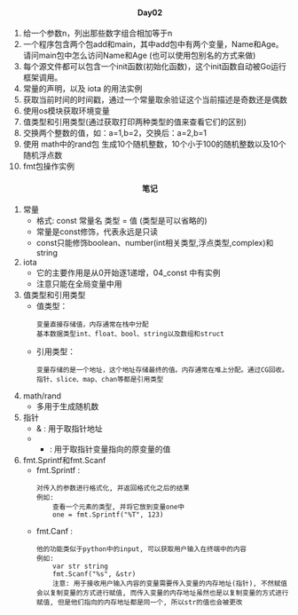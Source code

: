 #### <center>Day02</center>

1. 给一个参数n，列出那些数字组合相加等于n
2. 一个程序包含两个包add和main，其中add包中有两个变量，Name和Age。请问main包中怎么访问Name和Age (也可以使用包别名的方式来做)
3. 每个源文件都可以包含一个init函数(初始化函数)，这个init函数自动被Go运行框架调用。
4. 常量的声明，以及 iota 的用法实例
5. 获取当前时间的时间戳，通过一个常量取余验证这个当前描述是奇数还是偶数
6. 使用os模块获取环境变量
7. 值类型和引用类型(通过获取打印两种类型的值来查看它们的区别)
8. 交换两个整数的值，如：a=1,b=2，交换后：a=2,b=1
9. 使用 math中的rand包 生成10个随机整数，10个小于100的随机整数以及10个随机浮点数
10. fmt包操作实例
#### <center>笔记</center>
1. 常量
   * 格式: const 常量名 类型 = 值 (类型是可以省略的)
   * 常量是const修饰，代表永远是只读
   * const只能修饰boolean、number(int相关类型,浮点类型,complex)和string
2. iota
    * 它的主要作用是从0开始逐1递增，04_const 中有实例
    * 注意只能在全局变量中用
3. 值类型和引用类型
    * 值类型：
      ```
      变量直接存储值，内存通常在栈中分配
      基本数据类型int、float、bool、string以及数组和struct
      ```
    * 引用类型：
      ```
      变量存储的是一个地址，这个地址存储最终的值。内存通常在堆上分配。通过CG回收。
      指针、slice、map、chan等都是引用类型
      ```
4. math/rand
    *  多用于生成随机数
5. 指针
    * & : 用于取指针地址
    * * : 用于取指针变量指向的原变量的值
6. fmt.Sprintf和fmt.Scanf
    * fmt.Sprintf :
        ```
        对传入的参数进行格式化, 并返回格式化之后的结果
        例如:
            查看一个元素的类型, 并将它放到变量one中
            one = fmt.Sprintf("%T", 123)
        ```
    * fmt.Canf :
        ```
        他的功能类似于python中的input, 可以获取用户输入在终端中的内容
        例如:
            var str string
            fmt.Scanf("%s", &str)
            注意: 用于接收用户输入内容的变量需要传入变量的内存地址(指针), 不然赋值会以复制变量的方式进行赋值, 而传入变量的内存地址虽然也是以复制变量的方式进行赋值, 但是他们指向的内存地址都是同一个, 所以str的值也会被更改
        ```